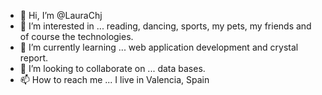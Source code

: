 - 👋 Hi, I’m @LauraChj
- 👀 I’m interested in ... reading, dancing, sports, my pets, my friends and of course the technologies.
- 🌱 I’m currently learning ... web application development and crystal report.
- 💞️ I’m looking to collaborate on ... data bases.
- 📫 How to reach me ... I live in Valencia, Spain

<!---
LauraChj/LauraChj is a ✨ special ✨ repository because its `README.md` (this file) appears on your GitHub profile.
You can click the Preview link to take a look at your changes.
--->
